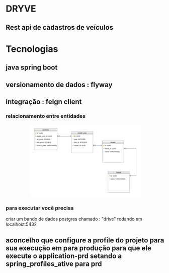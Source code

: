# DRYVE
## Rest api de cadastros de veículos 

# Tecnologias 
## java spring boot 
## versionamento de dados : flyway
## integração : feign client

### relacionamento entre entidades
<div align="center">
  <img src="./readmeimg/dryve.png" width="350" title="tela de login">
</div>

### para executar você precisa 
criar um bando de dados postgres chamado : "drive" rodando em localhost:5432

## aconcelho que configure a profile do projeto para sua execução em para produção para que ele execute o application-prd setando a spring_profiles_ative para prd




